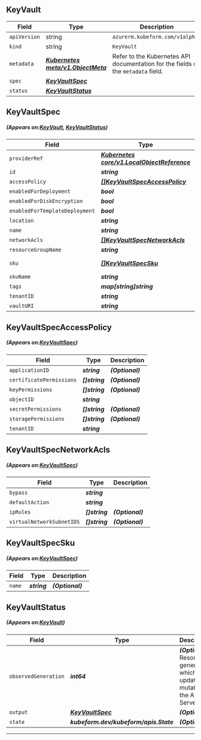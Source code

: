 ## KeyVault
| Field | Type | Description |
| ------ | ----- | ----------- |
| `apiVersion` | string | `azurerm.kubeform.com/v1alpha1` |
|    `kind` | string | `KeyVault` |
| `metadata` | ***[Kubernetes meta/v1.ObjectMeta](https://kubernetes.io/docs/reference/generated/kubernetes-api/v1.13/#objectmeta-v1-meta)***|Refer to the Kubernetes API documentation for the fields of the `metadata` field.|
| `spec` | ***[KeyVaultSpec](#KeyVaultSpec)***||
| `status` | ***[KeyVaultStatus](#KeyVaultStatus)***||
## KeyVaultSpec
##### (Appears on:[KeyVault](#KeyVault), [KeyVaultStatus](#KeyVaultStatus))
| Field | Type | Description |
| ------ | ----- | ----------- |
| `providerRef` | ***[Kubernetes core/v1.LocalObjectReference](https://kubernetes.io/docs/reference/generated/kubernetes-api/v1.13/#localobjectreference-v1-core)***||
| `id` | ***string***||
| `accessPolicy` | ***[[]KeyVaultSpecAccessPolicy](#KeyVaultSpecAccessPolicy)***| ***(Optional)*** |
| `enabledForDeployment` | ***bool***| ***(Optional)*** |
| `enabledForDiskEncryption` | ***bool***| ***(Optional)*** |
| `enabledForTemplateDeployment` | ***bool***| ***(Optional)*** |
| `location` | ***string***||
| `name` | ***string***||
| `networkAcls` | ***[[]KeyVaultSpecNetworkAcls](#KeyVaultSpecNetworkAcls)***| ***(Optional)*** |
| `resourceGroupName` | ***string***||
| `sku` | ***[[]KeyVaultSpecSku](#KeyVaultSpecSku)***| ***(Optional)*** Deprecated|
| `skuName` | ***string***| ***(Optional)*** |
| `tags` | ***map[string]string***| ***(Optional)*** |
| `tenantID` | ***string***||
| `vaultURI` | ***string***| ***(Optional)*** |
## KeyVaultSpecAccessPolicy
##### (Appears on:[KeyVaultSpec](#KeyVaultSpec))
| Field | Type | Description |
| ------ | ----- | ----------- |
| `applicationID` | ***string***| ***(Optional)*** |
| `certificatePermissions` | ***[]string***| ***(Optional)*** |
| `keyPermissions` | ***[]string***| ***(Optional)*** |
| `objectID` | ***string***||
| `secretPermissions` | ***[]string***| ***(Optional)*** |
| `storagePermissions` | ***[]string***| ***(Optional)*** |
| `tenantID` | ***string***||
## KeyVaultSpecNetworkAcls
##### (Appears on:[KeyVaultSpec](#KeyVaultSpec))
| Field | Type | Description |
| ------ | ----- | ----------- |
| `bypass` | ***string***||
| `defaultAction` | ***string***||
| `ipRules` | ***[]string***| ***(Optional)*** |
| `virtualNetworkSubnetIDS` | ***[]string***| ***(Optional)*** |
## KeyVaultSpecSku
##### (Appears on:[KeyVaultSpec](#KeyVaultSpec))
| Field | Type | Description |
| ------ | ----- | ----------- |
| `name` | ***string***| ***(Optional)*** |
## KeyVaultStatus
##### (Appears on:[KeyVault](#KeyVault))
| Field | Type | Description |
| ------ | ----- | ----------- |
| `observedGeneration` | ***int64***| ***(Optional)*** Resource generation, which is updated on mutation by the API Server.|
| `output` | ***[KeyVaultSpec](#KeyVaultSpec)***| ***(Optional)*** |
| `state` | ***kubeform.dev/kubeform/apis.State***| ***(Optional)*** |
---

